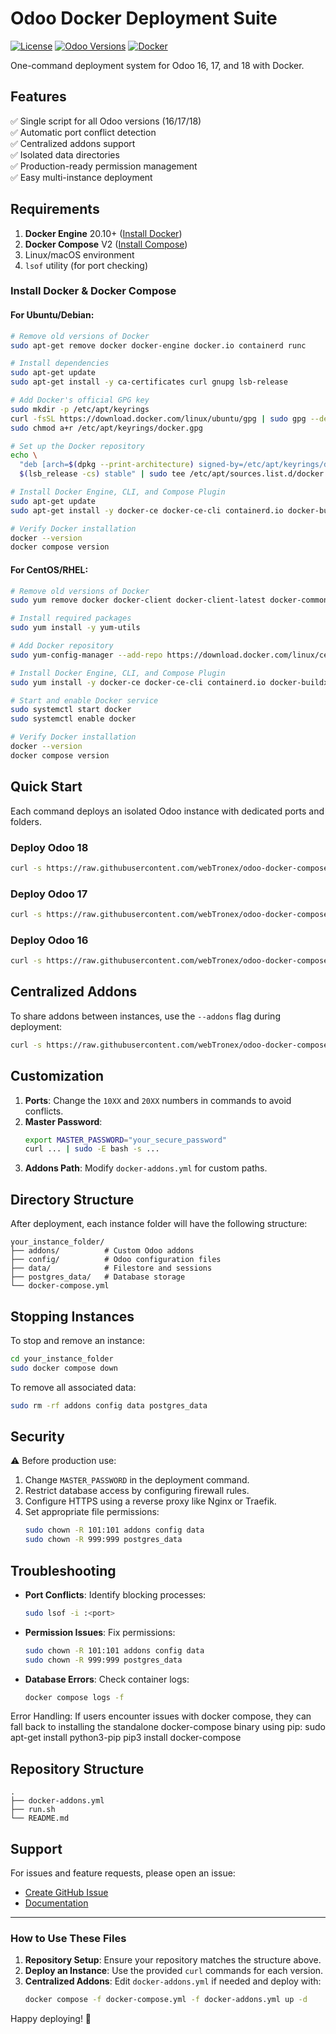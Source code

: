 # Odoo Docker Deployment Suite
[![License](https://img.shields.io/badge/license-MIT-green)](LICENSE)
[![Odoo Versions](https://img.shields.io/badge/Odoo-16%20%7C%2017%20%7C%2018-%23a347ff?logo=odoo&logoColor=white)]()
[![Docker](https://img.shields.io/badge/Docker-24.0+-%232496ED?logo=docker&logoColor=white)]()

One-command deployment system for Odoo 16, 17, and 18 with Docker.

## Features
✅ Single script for all Odoo versions (16/17/18)  
✅ Automatic port conflict detection  
✅ Centralized addons support  
✅ Isolated data directories  
✅ Production-ready permission management  
✅ Easy multi-instance deployment  

## Requirements
1. **Docker Engine** 20.10+ ([Install Docker](https://docs.docker.com/get-docker/))
2. **Docker Compose** V2 ([Install Compose](https://docs.docker.com/compose/install/))
3. Linux/macOS environment
4. `lsof` utility (for port checking)

### Install Docker & Docker Compose
#### For Ubuntu/Debian:
```bash
# Remove old versions of Docker
sudo apt-get remove docker docker-engine docker.io containerd runc

# Install dependencies
sudo apt-get update
sudo apt-get install -y ca-certificates curl gnupg lsb-release

# Add Docker's official GPG key
sudo mkdir -p /etc/apt/keyrings
curl -fsSL https://download.docker.com/linux/ubuntu/gpg | sudo gpg --dearmor -o /etc/apt/keyrings/docker.gpg
sudo chmod a+r /etc/apt/keyrings/docker.gpg

# Set up the Docker repository
echo \
  "deb [arch=$(dpkg --print-architecture) signed-by=/etc/apt/keyrings/docker.gpg] https://download.docker.com/linux/ubuntu \
  $(lsb_release -cs) stable" | sudo tee /etc/apt/sources.list.d/docker.list > /dev/null

# Install Docker Engine, CLI, and Compose Plugin
sudo apt-get update
sudo apt-get install -y docker-ce docker-ce-cli containerd.io docker-buildx-plugin docker-compose-plugin

# Verify Docker installation
docker --version
docker compose version
```

#### For CentOS/RHEL:
```bash
# Remove old versions of Docker
sudo yum remove docker docker-client docker-client-latest docker-common docker-latest docker-latest-logrotate docker-logrotate docker-engine

# Install required packages
sudo yum install -y yum-utils

# Add Docker repository
sudo yum-config-manager --add-repo https://download.docker.com/linux/centos/docker-ce.repo

# Install Docker Engine, CLI, and Compose Plugin
sudo yum install -y docker-ce docker-ce-cli containerd.io docker-buildx-plugin docker-compose-plugin

# Start and enable Docker service
sudo systemctl start docker
sudo systemctl enable docker

# Verify Docker installation
docker --version
docker compose version
```

## Quick Start
Each command deploys an isolated Odoo instance with dedicated ports and folders.

### Deploy Odoo 18
```bash
curl -s https://raw.githubusercontent.com/webTronex/odoo-docker-compose/66bd7fcc5305870ac9d4b4873108260342fcc427/run.sh | sudo bash -s 18 odoo-main 10018 20018 my_odoo18_instance
```

### Deploy Odoo 17
```bash
curl -s https://raw.githubusercontent.com/webTronex/odoo-docker-compose/66bd7fcc5305870ac9d4b4873108260342fcc427/run.sh | sudo bash -s 17 odoo-main 10017 20017 my_odoo17_instance
```

### Deploy Odoo 16
```bash
curl -s https://raw.githubusercontent.com/webTronex/odoo-docker-compose/66bd7fcc5305870ac9d4b4873108260342fcc427/run.sh | sudo bash -s 16 odoo-main 10016 20016 my_odoo16_instance
```

## Centralized Addons
To share addons between instances, use the `--addons` flag during deployment:
```bash
curl -s https://raw.githubusercontent.com/webTronex/odoo-docker-compose/66bd7fcc5305870ac9d4b4873108260342fcc427/run.sh | sudo bash -s 18 odoo-main 10018 20018 my_odoo18_instance --addons
```

## Customization
1. **Ports**: Change the `10XX` and `20XX` numbers in commands to avoid conflicts.
2. **Master Password**: 
   ```bash
   export MASTER_PASSWORD="your_secure_password"
   curl ... | sudo -E bash -s ...
   ```
3. **Addons Path**: Modify `docker-addons.yml` for custom paths.

## Directory Structure
After deployment, each instance folder will have the following structure:
```
your_instance_folder/
├── addons/          # Custom Odoo addons
├── config/          # Odoo configuration files
├── data/            # Filestore and sessions
├── postgres_data/   # Database storage
└── docker-compose.yml
```

## Stopping Instances
To stop and remove an instance:
```bash
cd your_instance_folder
sudo docker compose down
```

To remove all associated data:
```bash
sudo rm -rf addons config data postgres_data
```

## Security
⚠️ Before production use:
1. Change `MASTER_PASSWORD` in the deployment command.
2. Restrict database access by configuring firewall rules.
3. Configure HTTPS using a reverse proxy like Nginx or Traefik.
4. Set appropriate file permissions:
   ```bash
   sudo chown -R 101:101 addons config data
   sudo chown -R 999:999 postgres_data
   ```

## Troubleshooting
- **Port Conflicts**: Identify blocking processes:
  ```bash
  sudo lsof -i :<port>
  ```
- **Permission Issues**: Fix permissions:
  ```bash
  sudo chown -R 101:101 addons config data
  sudo chown -R 999:999 postgres_data
  ```
- **Database Errors**: Check container logs:
  ```bash
  docker compose logs -f
  ```
Error Handling:
If users encounter issues with docker compose, they can fall back to installing the standalone docker-compose binary using pip:
sudo apt-get install python3-pip
pip3 install docker-compose

## Repository Structure
```
.
├── docker-addons.yml
├── run.sh
└── README.md
```

## Support
For issues and feature requests, please open an issue:
- [Create GitHub Issue](https://github.com/webTronex/odoo-docker-compose/issues)
- [Documentation](https://github.com/webTronex/odoo-docker-compose/wiki)

---

### How to Use These Files
1. **Repository Setup**: Ensure your repository matches the structure above.
2. **Deploy an Instance**: Use the provided `curl` commands for each version.
3. **Centralized Addons**: Edit `docker-addons.yml` if needed and deploy with:
   ```bash
   docker compose -f docker-compose.yml -f docker-addons.yml up -d
   ```

Happy deploying! 🚀
```
